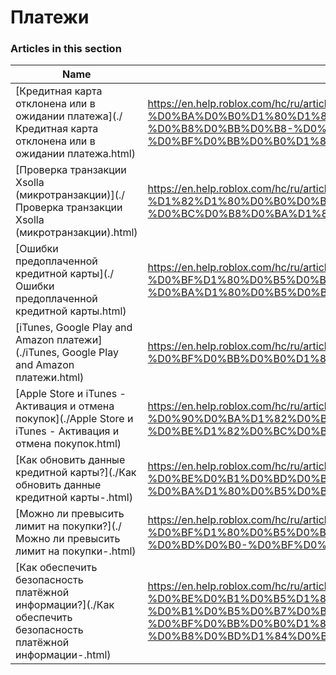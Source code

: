 # Платежи  
### Articles in this section
Name|URL
-|-
[Кредитная карта отклонена или в ожидании платежа](./Кредитная карта отклонена или в ожидании платежа.html) |https://en.help.roblox.com/hc/ru/articles/360000359923-%D0%9A%D1%80%D0%B5%D0%B4%D0%B8%D1%82%D0%BD%D0%B0%D1%8F-%D0%BA%D0%B0%D1%80%D1%82%D0%B0-%D0%BE%D1%82%D0%BA%D0%BB%D0%BE%D0%BD%D0%B5%D0%BD%D0%B0-%D0%B8%D0%BB%D0%B8-%D0%B2-%D0%BE%D0%B6%D0%B8%D0%B4%D0%B0%D0%BD%D0%B8%D0%B8-%D0%BF%D0%BB%D0%B0%D1%82%D0%B5%D0%B6%D0%B0
[Проверка  транзакции  Xsolla (микротранзакции)](./Проверка  транзакции  Xsolla (микротранзакции).html) |https://en.help.roblox.com/hc/ru/articles/360016750311-%D0%9F%D1%80%D0%BE%D0%B2%D0%B5%D1%80%D0%BA%D0%B0-%D1%82%D1%80%D0%B0%D0%BD%D0%B7%D0%B0%D0%BA%D1%86%D0%B8%D0%B8-Xsolla-%D0%BC%D0%B8%D0%BA%D1%80%D0%BE%D1%82%D1%80%D0%B0%D0%BD%D0%B7%D0%B0%D0%BA%D1%86%D0%B8%D0%B8-
[Ошибки предоплаченной кредитной карты](./Ошибки предоплаченной кредитной карты.html) |https://en.help.roblox.com/hc/ru/articles/203312680-%D0%9E%D1%88%D0%B8%D0%B1%D0%BA%D0%B8-%D0%BF%D1%80%D0%B5%D0%B4%D0%BE%D0%BF%D0%BB%D0%B0%D1%87%D0%B5%D0%BD%D0%BD%D0%BE%D0%B9-%D0%BA%D1%80%D0%B5%D0%B4%D0%B8%D1%82%D0%BD%D0%BE%D0%B9-%D0%BA%D0%B0%D1%80%D1%82%D1%8B
[iTunes, Google Play and Amazon платежи](./iTunes, Google Play and Amazon платежи.html) |https://en.help.roblox.com/hc/ru/articles/203312760-iTunes-Google-Play-and-Amazon-%D0%BF%D0%BB%D0%B0%D1%82%D0%B5%D0%B6%D0%B8
[Apple Store и iTunes - Активация и отмена покупок](./Apple Store и iTunes - Активация и отмена покупок.html) |https://en.help.roblox.com/hc/ru/articles/360029554512-Apple-Store-%D0%B8-iTunes-%D0%90%D0%BA%D1%82%D0%B8%D0%B2%D0%B0%D1%86%D0%B8%D1%8F-%D0%B8-%D0%BE%D1%82%D0%BC%D0%B5%D0%BD%D0%B0-%D0%BF%D0%BE%D0%BA%D1%83%D0%BF%D0%BE%D0%BA
[Как обновить данные кредитной карты?](./Как обновить данные кредитной карты-.html) |https://en.help.roblox.com/hc/ru/articles/203312560-%D0%9A%D0%B0%D0%BA-%D0%BE%D0%B1%D0%BD%D0%BE%D0%B2%D0%B8%D1%82%D1%8C-%D0%B4%D0%B0%D0%BD%D0%BD%D1%8B%D0%B5-%D0%BA%D1%80%D0%B5%D0%B4%D0%B8%D1%82%D0%BD%D0%BE%D0%B9-%D0%BA%D0%B0%D1%80%D1%82%D1%8B-
[Можно ли  превысить лимит на покупки?](./Можно ли  превысить лимит на покупки-.html) |https://en.help.roblox.com/hc/ru/articles/203312670-%D0%9C%D0%BE%D0%B6%D0%BD%D0%BE-%D0%BB%D0%B8-%D0%BF%D1%80%D0%B5%D0%B2%D1%8B%D1%81%D0%B8%D1%82%D1%8C-%D0%BB%D0%B8%D0%BC%D0%B8%D1%82-%D0%BD%D0%B0-%D0%BF%D0%BE%D0%BA%D1%83%D0%BF%D0%BA%D0%B8-
[Как обеспечить безопасность платёжной информации?](./Как обеспечить безопасность платёжной информации-.html) |https://en.help.roblox.com/hc/ru/articles/203312590-%D0%9A%D0%B0%D0%BA-%D0%BE%D0%B1%D0%B5%D1%81%D0%BF%D0%B5%D1%87%D0%B8%D1%82%D1%8C-%D0%B1%D0%B5%D0%B7%D0%BE%D0%BF%D0%B0%D1%81%D0%BD%D0%BE%D1%81%D1%82%D1%8C-%D0%BF%D0%BB%D0%B0%D1%82%D1%91%D0%B6%D0%BD%D0%BE%D0%B9-%D0%B8%D0%BD%D1%84%D0%BE%D1%80%D0%BC%D0%B0%D1%86%D0%B8%D0%B8-